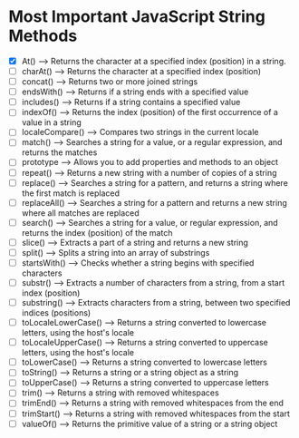 # Most Important JavaScript String Methods

- [x] At() --> Returns the character at a specified index (position) in a string.
- [ ] charAt() --> Returns the character at a specified index (position)
- [ ] concat() --> Returns two or more joined strings
- [ ] endsWith() --> Returns if a string ends with a specified value
- [ ] includes() --> Returns if a string contains a specified value
- [ ] indexOf() --> Returns the index (position) of the first occurrence of a value in a string
- [ ] localeCompare() --> Compares two strings in the current locale
- [ ] match() --> Searches a string for a value, or a regular expression, and returns the matches
- [ ] prototype --> Allows you to add properties and methods to an object
- [ ] repeat() --> Returns a new string with a number of copies of a string
- [ ] replace() --> Searches a string for a pattern, and returns a string where the first match is replaced
- [ ] replaceAll() --> Searches a string for a pattern and returns a new string where all matches are replaced
- [ ] search() --> Searches a string for a value, or regular expression, and returns the index (position) of the match
- [ ] slice() --> Extracts a part of a string and returns a new string
- [ ] split() --> Splits a string into an array of substrings
- [ ] startsWith() --> Checks whether a string begins with specified characters
- [ ] substr() --> Extracts a number of characters from a string, from a start index (position)
- [ ] substring() --> Extracts characters from a string, between two specified indices (positions)
- [ ] toLocaleLowerCase() --> Returns a string converted to lowercase letters, using the host's locale
- [ ] toLocaleUpperCase() --> Returns a string converted to uppercase letters, using the host's locale
- [ ] toLowerCase() --> Returns a string converted to lowercase letters
- [ ] toString() --> Returns a string or a string object as a string
- [ ] toUpperCase() --> Returns a string converted to uppercase letters
- [ ] trim() --> Returns a string with removed whitespaces
- [ ] trimEnd() --> Returns a string with removed whitespaces from the end
- [ ] trimStart() --> Returns a string with removed whitespaces from the start
- [ ] valueOf() --> Returns the primitive value of a string or a string object
